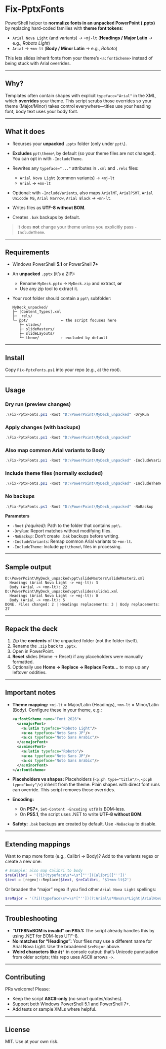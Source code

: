 # Fix-PptxFonts

PowerShell helper to **normalize fonts in an unpacked PowerPoint (.pptx)** by replacing hard-coded families with **theme font tokens**:

* `Arial Nova Light` (and variants) → `+mj-lt` (**Headings / Major Latin** → e.g., *Roboto Light*)
* `Arial` → `+mn-lt` (**Body / Minor Latin** → e.g., *Roboto*)

This lets slides inherit fonts from your theme’s `<a:fontScheme>` instead of being stuck with Arial overrides.

---

## Why?

Templates often contain shapes with explicit `typeface="Arial"` in the XML, which **overrides** your theme. This script scrubs those overrides so your theme (Major/Minor) takes control everywhere—titles use your heading font, body text uses your body font.

---

## What it does

* Recurses your **unpacked** `.pptx` folder (only under `ppt\`).
* **Excludes** `ppt\theme\` by default (so your theme files are not changed). You can opt in with `-IncludeTheme`.
* Rewrites any `typeface="..."` attributes in `.xml` and `.rels` files:

  * `Arial Nova Light` (common variants) → `+mj-lt`
  * `Arial` → `+mn-lt`
* Optional: with `-IncludeVariants`, also maps `ArialMT`, `ArialPSMT`, `Arial Unicode MS`, `Arial Narrow`, `Arial Black` → `+mn-lt`.
* Writes files as **UTF-8 without BOM**.
* Creates `.bak` backups by default.

> It does **not** change your theme unless you explicitly pass `-IncludeTheme`.

---

## Requirements

* Windows PowerShell **5.1** or PowerShell **7+**
* An **unpacked** `.pptx` (it’s a ZIP):

  * Rename `MyDeck.pptx` → `MyDeck.zip` and extract, **or**
  * Use any zip tool to extract it.
* Your root folder should contain a `ppt\` subfolder:

  ```
  MyDeck_unpacked/
  ├─ [Content_Types].xml
  ├─ _rels/
  └─ ppt/               ← the script focuses here
     ├─ slides/
     ├─ slideMasters/
     ├─ slideLayouts/
     └─ theme/          ← excluded by default
  ```

---

## Install

Copy `Fix-PptxFonts.ps1` into your repo (e.g., at the root).

---

## Usage

### Dry run (preview changes)

```powershell
.\Fix-PptxFonts.ps1 -Root "D:\PowerPoint\MyDeck_unpacked" -DryRun
```

### Apply changes (with backups)

```powershell
.\Fix-PptxFonts.ps1 -Root "D:\PowerPoint\MyDeck_unpacked"
```

### Also map common Arial variants to Body

```powershell
.\Fix-PptxFonts.ps1 -Root "D:\PowerPoint\MyDeck_unpacked" -IncludeVariants
```

### Include theme files (normally excluded)

```powershell
.\Fix-PptxFonts.ps1 -Root "D:\PowerPoint\MyDeck_unpacked" -IncludeTheme
```

### No backups

```powershell
.\Fix-PptxFonts.ps1 -Root "D:\PowerPoint\MyDeck_unpacked" -NoBackup
```

**Parameters**

* `-Root` *(required)*: Path to the folder that contains `ppt\`.
* `-DryRun`: Report matches without modifying files.
* `-NoBackup`: Don’t create `.bak` backups before writing.
* `-IncludeVariants`: Remap common Arial variants to `+mn-lt`.
* `-IncludeTheme`: Include `ppt\theme\` files in processing.

---

## Sample output

```
D:\PowerPoint\MyDeck_unpacked\ppt\slideMasters\slideMaster2.xml
  Headings (Arial Nova Light -> +mj-lt): 3
  Body (Arial -> +mn-lt): 22
D:\PowerPoint\MyDeck_unpacked\ppt\slides\slide1.xml
  Headings (Arial Nova Light -> +mj-lt): 0
  Body (Arial -> +mn-lt): 5
DONE. Files changed: 2 | Headings replacements: 3 | Body replacements: 27
```

---

## Repack the deck

1. Zip the **contents** of the unpacked folder (not the folder itself).
2. Rename the `.zip` back to `.pptx`.
3. Open in PowerPoint.
4. **Reset** slides (Home → Reset) if any placeholders were manually formatted.
5. Optionally use **Home → Replace → Replace Fonts…** to mop up any leftover oddities.

---

## Important notes

* **Theme mapping:**
  `+mj-lt` = Major/Latin (Headings), `+mn-lt` = Minor/Latin (Body). Configure these in your theme, e.g.:

  ```xml
  <a:fontScheme name="Font 2026">
    <a:majorFont>
      <a:latin typeface="Roboto Light"/>
      <a:ea typeface="Noto Sans JP"/>
      <a:cs typeface="Noto Sans Arabic"/>
    </a:majorFont>
    <a:minorFont>
      <a:latin typeface="Roboto"/>
      <a:ea typeface="Noto Sans JP"/>
      <a:cs typeface="Noto Sans Arabic"/>
    </a:minorFont>
  </a:fontScheme>
  ```
* **Placeholders vs shapes:**
  Placeholders (`<p:ph type="title"/>`, `<p:ph type="body"/>`) inherit from the theme. Plain shapes with direct font runs can override. This script removes those overrides.
* **Encoding:**

  * On **PS7+**, `Set-Content -Encoding utf8` is BOM-less.
  * On **PS5.1**, the script uses .NET to write **UTF-8 without BOM**.
* **Safety:**
  `.bak` backups are created by default. Use `-NoBackup` to disable.

---

## Extending mappings

Want to map more fonts (e.g., Calibri → Body)? Add to the variants regex or create a new one:

```powershell
# Example: also map Calibri to body
$reCalibri = '(?i)(typeface\s*=\s*["''])Calibri(["''])'
$text = [regex]::Replace($text, $reCalibri, '$1+mn-lt$2')
```

Or broaden the “major” regex if you find other `Arial Nova Light` spellings:

```powershell
$reMajor = '(?i)(typeface\s*=\s*["''])(?:Arial\s*Nova\s*Light|ArialNova[-\s]?Light|Arial\s*Nova\s*Lt|ArialNovaLt)(["''])'
```

---

## Troubleshooting

* **“UTF8NoBOM is invalid” on PS5.1:** The script already handles this by using .NET for BOM-less UTF-8.
* **No matches for “Headings”:** Your files may use a different name for Arial Nova Light. Use the broadened `$reMajor` above.
* **Weird characters like `â†’`** in console output: that’s Unicode punctuation from older scripts; this repo uses ASCII arrows `->`.

---

## Contributing

PRs welcome! Please:

* Keep the script **ASCII-only** (no smart quotes/dashes).
* Support both Windows PowerShell 5.1 and PowerShell 7+.
* Add tests or sample XMLs where helpful.

---

## License

MIT. Use at your own risk.
